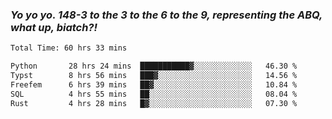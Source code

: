 ### ***Yo yo yo. 148-3 to the 3 to the 6 to the 9, representing the ABQ, what up, biatch?!***

<!--START_SECTION:waka-->

```txt
Total Time: 60 hrs 33 mins

Python       28 hrs 24 mins  ███████████▓░░░░░░░░░░░░░   46.30 %
Typst        8 hrs 56 mins   ███▓░░░░░░░░░░░░░░░░░░░░░   14.56 %
Freefem      6 hrs 39 mins   ██▓░░░░░░░░░░░░░░░░░░░░░░   10.84 %
SQL          4 hrs 55 mins   ██░░░░░░░░░░░░░░░░░░░░░░░   08.04 %
Rust         4 hrs 28 mins   █▓░░░░░░░░░░░░░░░░░░░░░░░   07.30 %
```

<!--END_SECTION:waka-->

<!--
**AJMC2002/AJMC2002** is a ✨ _special_ ✨ repository because its `README.md` (this file) appears on your GitHub profile.

Here are some ideas to get you started:

- 🔭 I’m currently working on ...
- 🌱 I’m currently learning ...
- 👯 I’m looking to collaborate on ...
- 🤔 I’m looking for help with ...
- 💬 Ask me about ...
- 📫 How to reach me: ...
- 😄 Pronouns: ...
- ⚡ Fun fact: ...
-->
